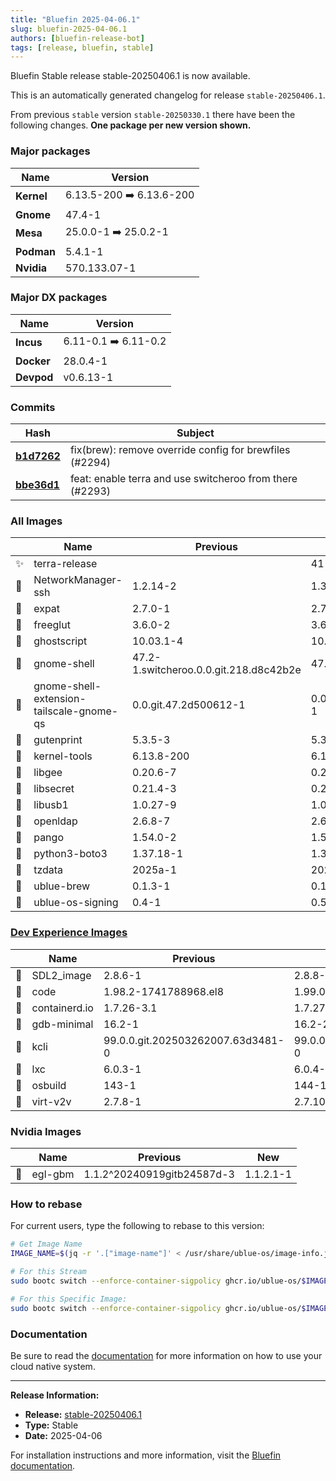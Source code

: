 ```yaml
---
title: "Bluefin 2025-04-06.1"
slug: bluefin-2025-04-06.1
authors: [bluefin-release-bot]
tags: [release, bluefin, stable]
---
```


Bluefin Stable release stable-20250406.1 is now available.


This is an automatically generated changelog for release `stable-20250406.1`.

From previous `stable` version `stable-20250330.1` there have been the following changes. **One package per new version shown.**

### Major packages

| Name       | Version                  |
| ---------- | ------------------------ |
| **Kernel** | 6.13.5-200 ➡️ 6.13.6-200 |
| **Gnome**  | 47.4-1                   |
| **Mesa**   | 25.0.0-1 ➡️ 25.0.2-1     |
| **Podman** | 5.4.1-1                  |
| **Nvidia** | 570.133.07-1             |

### Major DX packages

| Name       | Version              |
| ---------- | -------------------- |
| **Incus**  | 6.11-0.1 ➡️ 6.11-0.2 |
| **Docker** | 28.0.4-1             |
| **Devpod** | v0.6.13-1            |

### Commits

| Hash                                                                                               | Subject                                                  |
| -------------------------------------------------------------------------------------------------- | -------------------------------------------------------- |
| **[b1d7262](https://github.com/ublue-os/bluefin/commit/b1d7262e6000c2f0080e0ec5393caac301b5a940)** | fix(brew): remove override config for brewfiles (#2294)  |
| **[bbe36d1](https://github.com/ublue-os/bluefin/commit/bbe36d162aec25f1ff0f1614cf688420e112376c)** | feat: enable terra and use switcheroo from there (#2293) |

### All Images

|     | Name                                     | Previous                               | New                   |
| --- | ---------------------------------------- | -------------------------------------- | --------------------- |
| ✨  | terra-release                            |                                        | 41-4                  |
| 🔄  | NetworkManager-ssh                       | 1.2.14-2                               | 1.3.1-1               |
| 🔄  | expat                                    | 2.7.0-1                                | 2.7.1-1               |
| 🔄  | freeglut                                 | 3.6.0-2                                | 3.6.0-4               |
| 🔄  | ghostscript                              | 10.03.1-4                              | 10.03.1-5             |
| 🔄  | gnome-shell                              | 47.2-1.switcheroo.0.0.git.218.d8c42b2e | 47.4-1.switcheroo     |
| 🔄  | gnome-shell-extension-tailscale-gnome-qs | 0.0.git.47.2d500612-1                  | 0.0.git.51.a2270bae-1 |
| 🔄  | gutenprint                               | 5.3.5-3                                | 5.3.5-4               |
| 🔄  | kernel-tools                             | 6.13.8-200                             | 6.13.9-200            |
| 🔄  | libgee                                   | 0.20.6-7                               | 0.20.8-1              |
| 🔄  | libsecret                                | 0.21.4-3                               | 0.21.7-1              |
| 🔄  | libusb1                                  | 1.0.27-9                               | 1.0.28-2              |
| 🔄  | openldap                                 | 2.6.8-7                                | 2.6.9-1               |
| 🔄  | pango                                    | 1.54.0-2                               | 1.56.3-1              |
| 🔄  | python3-boto3                            | 1.37.18-1                              | 1.37.25-1             |
| 🔄  | tzdata                                   | 2025a-1                                | 2025b-1               |
| 🔄  | ublue-brew                               | 0.1.3-1                                | 0.1.3-2               |
| 🔄  | ublue-os-signing                         | 0.4-1                                  | 0.5-1                 |

### [Dev Experience Images](https://docs.projectbluefin.io/bluefin-dx)

|     | Name          | Previous                          | New                               |
| --- | ------------- | --------------------------------- | --------------------------------- |
| 🔄  | SDL2_image    | 2.8.6-1                           | 2.8.8-1                           |
| 🔄  | code          | 1.98.2-1741788968.el8             | 1.99.0-1743632525.el8             |
| 🔄  | containerd.io | 1.7.26-3.1                        | 1.7.27-3.1                        |
| 🔄  | gdb-minimal   | 16.2-1                            | 16.2-2                            |
| 🔄  | kcli          | 99.0.0.git.202503262007.63d3481-0 | 99.0.0.git.202504041447.207141c-0 |
| 🔄  | lxc           | 6.0.3-1                           | 6.0.4-0.1                         |
| 🔄  | osbuild       | 143-1                             | 144-1                             |
| 🔄  | virt-v2v      | 2.7.8-1                           | 2.7.10-1                          |

### Nvidia Images

|     | Name    | Previous                   | New       |
| --- | ------- | -------------------------- | --------- |
| 🔄  | egl-gbm | 1.1.2^20240919gitb24587d-3 | 1.1.2.1-1 |

### How to rebase

For current users, type the following to rebase to this version:

```bash
# Get Image Name
IMAGE_NAME=$(jq -r '.["image-name"]' < /usr/share/ublue-os/image-info.json)

# For this Stream
sudo bootc switch --enforce-container-sigpolicy ghcr.io/ublue-os/$IMAGE_NAME:stable

# For this Specific Image:
sudo bootc switch --enforce-container-sigpolicy ghcr.io/ublue-os/$IMAGE_NAME:stable-20250406.1
```

### Documentation

Be sure to read the [documentation](https://docs.projectbluefin.io/) for more information
on how to use your cloud native system.

---

**Release Information:**

- **Release:** [stable-20250406.1](https://github.com/ublue-os/bluefin/releases/tag/stable-20250406.1)
- **Type:** Stable
- **Date:** 2025-04-06

For installation instructions and more information, visit the [Bluefin documentation](https://docs.projectbluefin.io/).
